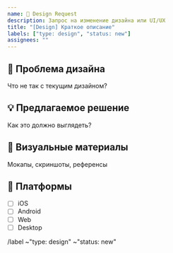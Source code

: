 ```yaml
---
name: 🎨 Design Request
description: Запрос на изменение дизайна или UI/UX
title: "[Design] Краткое описание"
labels: ["type: design", "status: new"]
assignees: ""
---
```


## 🎯 Проблема дизайна
Что не так с текущим дизайном?

## 💡 Предлагаемое решение
Как это должно выглядеть?

## 🎨 Визуальные материалы
Мокапы, скриншоты, референсы

## 📱 Платформы
- [ ] iOS
- [ ] Android
- [ ] Web
- [ ] Desktop

/label ~"type: design" ~"status: new"